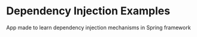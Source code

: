 # Dependency Injection Examples

App made to learn dependency injection mechanisms in Spring framework
